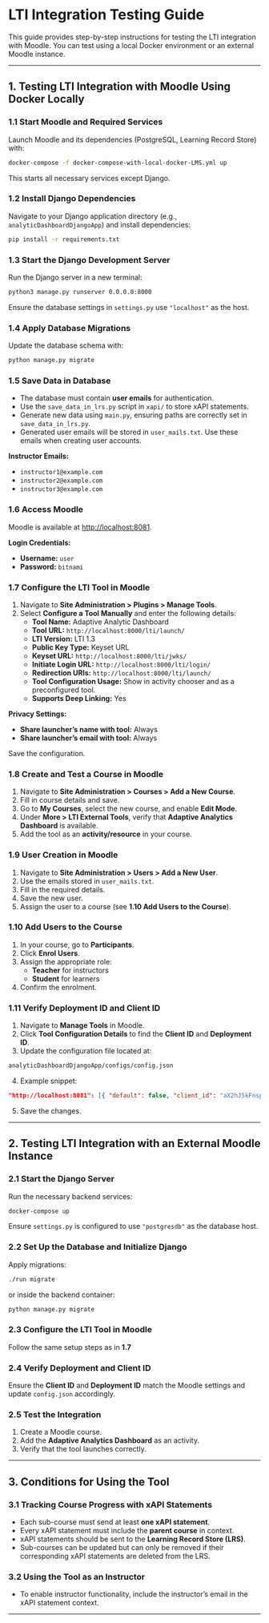 # LTI Integration Testing Guide

This guide provides step-by-step instructions for testing the LTI integration with Moodle. You can test using a local Docker environment or an external Moodle instance.

---

## 1. Testing LTI Integration with Moodle Using Docker Locally

### 1.1 Start Moodle and Required Services
Launch Moodle and its dependencies (PostgreSQL, Learning Record Store) with:
```sh
docker-compose -f docker-compose-with-local-docker-LMS.yml up
```
This starts all necessary services except Django.

### 1.2 Install Django Dependencies
Navigate to your Django application directory (e.g., `analyticDashboardDjangoApp`) and install dependencies:
```sh
pip install -r requirements.txt
```

### 1.3 Start the Django Development Server
Run the Django server in a new terminal:
```sh
python3 manage.py runserver 0.0.0.0:8000
```
Ensure the database settings in `settings.py` use `"localhost"` as the host.

### 1.4 Apply Database Migrations
Update the database schema with:
```sh
python manage.py migrate
```

### 1.5 Save Data in Database
- The database must contain **user emails** for authentication.
- Use the `save_data_in_lrs.py` script in `xapi/` to store xAPI statements.
- Generate new data using `main.py`, ensuring paths are correctly set in `save_data_in_lrs.py`.
- Generated user emails will be stored in `user_mails.txt`. Use these emails when creating user accounts.

**Instructor Emails:**
- `instructor1@example.com`
- `instructor2@example.com`
- `instructor3@example.com`

### 1.6 Access Moodle
Moodle is available at [http://localhost:8081](http://localhost:8081).

**Login Credentials:**
- **Username:** `user`
- **Password:** `bitnami`

### 1.7 Configure the LTI Tool in Moodle
1. Navigate to **Site Administration > Plugins > Manage Tools**.
2. Select **Configure a Tool Manually** and enter the following details:
   - **Tool Name:** Adaptive Analytic Dashboard
   - **Tool URL:** `http://localhost:8000/lti/launch/`
   - **LTI Version:** LTI 1.3
   - **Public Key Type:** Keyset URL
   - **Keyset URL:** `http://localhost:8000/lti/jwks/`
   - **Initiate Login URL:** `http://localhost:8000/lti/login/`
   - **Redirection URIs:** `http://localhost:8000/lti/launch/`
   - **Tool Configuration Usage:** Show in activity chooser and as a preconfigured tool.
   - **Supports Deep Linking:** Yes

**Privacy Settings:**
- **Share launcher’s name with tool:** Always
- **Share launcher’s email with tool:** Always

Save the configuration.

### 1.8 Create and Test a Course in Moodle
1. Navigate to **Site Administration > Courses > Add a New Course**.
2. Fill in course details and save.
3. Go to **My Courses**, select the new course, and enable **Edit Mode**.
4. Under **More > LTI External Tools**, verify that **Adaptive Analytics Dashboard** is available.
5. Add the tool as an **activity/resource** in your course.

### 1.9 User Creation in Moodle
1. Navigate to **Site Administration > Users > Add a New User**.
2. Use the emails stored in `user_mails.txt`.
3. Fill in the required details.
4. Save the new user.
5. Assign the user to a course (see **1.10 Add Users to the Course**).

### 1.10 Add Users to the Course
1. In your course, go to **Participants**.
2. Click **Enrol Users**.
3. Assign the appropriate role:
   - **Teacher** for instructors
   - **Student** for learners
4. Confirm the enrolment.

### 1.11 Verify Deployment ID and Client ID
1. Navigate to **Manage Tools** in Moodle.
2. Click **Tool Configuration Details** to find the **Client ID** and **Deployment ID**.
3. Update the configuration file located at:
```sh
analyticDashboardDjangoApp/configs/config.json
```
4. Example snippet:
```json
"http://localhost:8081": [{ "default": false, "client_id": "aX2hJ5kFnsptQj", "auth_login_url": "http://localhost:8081/mod/lti/auth.php", "auth_token_url": "http://localhost:8081/mod/lti/token.php", "key_set_url": "http://localhost:8081/mod/lti/certs.php", "deployment_ids": ["2"] }]
```
5. Save the changes.

---

## 2. Testing LTI Integration with an External Moodle Instance

### 2.1 Start the Django Server
Run the necessary backend services:
```sh
docker-compose up
```
Ensure `settings.py` is configured to use `"postgresdb"` as the database host.

### 2.2 Set Up the Database and Initialize Django
Apply migrations:
```sh
./run migrate
```
or inside the backend container:
```sh
python manage.py migrate
```

### 2.3 Configure the LTI Tool in Moodle
Follow the same setup steps as in **1.7**

### 2.4 Verify Deployment and Client ID
Ensure the **Client ID** and **Deployment ID** match the Moodle settings and update `config.json` accordingly.

### 2.5 Test the Integration
1. Create a Moodle course.
2. Add the **Adaptive Analytics Dashboard** as an activity.
3. Verify that the tool launches correctly.

---

## 3. Conditions for Using the Tool

### 3.1 Tracking Course Progress with xAPI Statements
- Each sub-course must send at least **one xAPI statement**.
- Every xAPI statement must include the **parent course** in context.
- xAPI statements should be sent to the **Learning Record Store (LRS)**.
- Sub-courses can be updated but can only be removed if their corresponding xAPI statements are deleted from the LRS.

### 3.2 Using the Tool as an Instructor
- To enable instructor functionality, include the instructor’s email in the xAPI statement context.

---


